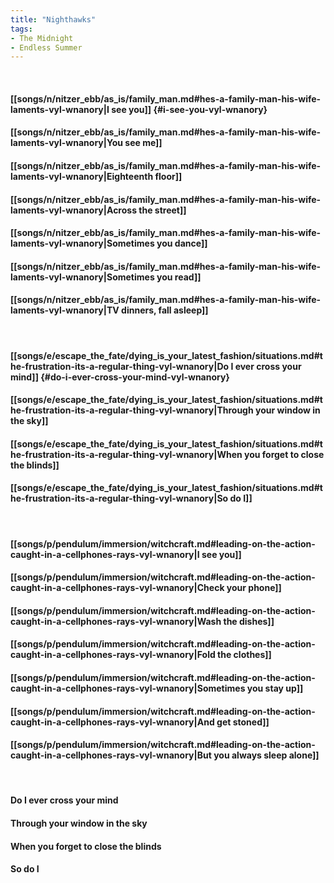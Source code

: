 ```yaml
---
title: "Nighthawks"
tags:
- The Midnight
- Endless Summer
---
```

&nbsp;
#### [[songs/n/nitzer_ebb/as_is/family_man.md#hes-a-family-man-his-wife-laments-vyl-wnanory|I see you]] {#i-see-you-vyl-wnanory}
#### [[songs/n/nitzer_ebb/as_is/family_man.md#hes-a-family-man-his-wife-laments-vyl-wnanory|You see me]]
#### [[songs/n/nitzer_ebb/as_is/family_man.md#hes-a-family-man-his-wife-laments-vyl-wnanory|Eighteenth floor]]
#### [[songs/n/nitzer_ebb/as_is/family_man.md#hes-a-family-man-his-wife-laments-vyl-wnanory|Across the street]]
#### [[songs/n/nitzer_ebb/as_is/family_man.md#hes-a-family-man-his-wife-laments-vyl-wnanory|Sometimes you dance]]
#### [[songs/n/nitzer_ebb/as_is/family_man.md#hes-a-family-man-his-wife-laments-vyl-wnanory|Sometimes you read]]
#### [[songs/n/nitzer_ebb/as_is/family_man.md#hes-a-family-man-his-wife-laments-vyl-wnanory|TV dinners, fall asleep]]
&nbsp;
#### [[songs/e/escape_the_fate/dying_is_your_latest_fashion/situations.md#the-frustration-its-a-regular-thing-vyl-wnanory|Do I ever cross your mind]] {#do-i-ever-cross-your-mind-vyl-wnanory}
#### [[songs/e/escape_the_fate/dying_is_your_latest_fashion/situations.md#the-frustration-its-a-regular-thing-vyl-wnanory|Through your window in the sky]]
#### [[songs/e/escape_the_fate/dying_is_your_latest_fashion/situations.md#the-frustration-its-a-regular-thing-vyl-wnanory|When you forget to close the blinds]]
#### [[songs/e/escape_the_fate/dying_is_your_latest_fashion/situations.md#the-frustration-its-a-regular-thing-vyl-wnanory|So do I]]
&nbsp;
#### [[songs/p/pendulum/immersion/witchcraft.md#leading-on-the-action-caught-in-a-cellphones-rays-vyl-wnanory|I see you]]
#### [[songs/p/pendulum/immersion/witchcraft.md#leading-on-the-action-caught-in-a-cellphones-rays-vyl-wnanory|Check your phone]]
#### [[songs/p/pendulum/immersion/witchcraft.md#leading-on-the-action-caught-in-a-cellphones-rays-vyl-wnanory|Wash the dishes]]
#### [[songs/p/pendulum/immersion/witchcraft.md#leading-on-the-action-caught-in-a-cellphones-rays-vyl-wnanory|Fold the clothes]]
#### [[songs/p/pendulum/immersion/witchcraft.md#leading-on-the-action-caught-in-a-cellphones-rays-vyl-wnanory|Sometimes you stay up]]
#### [[songs/p/pendulum/immersion/witchcraft.md#leading-on-the-action-caught-in-a-cellphones-rays-vyl-wnanory|And get stoned]]
#### [[songs/p/pendulum/immersion/witchcraft.md#leading-on-the-action-caught-in-a-cellphones-rays-vyl-wnanory|But you always sleep alone]]
&nbsp;
#### Do I ever cross your mind
#### Through your window in the sky
#### When you forget to close the blinds
#### So do I
